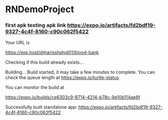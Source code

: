 # RNDemoProject
### first apk testing apk link https://expo.io/artifacts/fd2bdf19-9327-4c4f-8160-c90c062f5422
Your URL is

https://exp.host/@harisshahid01/blood-bank

Checking if this build already exists...

Building...
Build started, it may take a few minutes to complete.
You can check the queue length at
 https://expo.io/turtle-status

You can monitor the build at

 https://expo.io/builds/ce6303c9-8714-4214-b78c-9e10b114ae6f

Successfully built standalone app: https://expo.io/artifacts/fd2bdf19-9327-4c4f-8160-c90c062f5422
